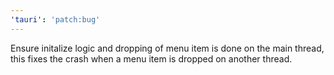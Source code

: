```yaml
---
'tauri': 'patch:bug'
---
```


Ensure initalize logic and dropping of menu item is done on the main thread, this fixes the crash when a menu item is dropped on another thread.
